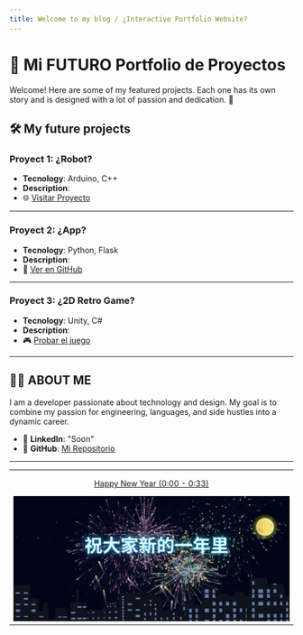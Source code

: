 ```yaml
---
title: Welcome to my blog / ¿Interactive Portfolio Website?
---
```


# 🌟 Mi FUTURO Portfolio de Proyectos

Welcome! Here are some of my featured projects. Each one has its own story and is designed with a lot of passion and dedication. 🚀


<table align="center"> 
    <!--- 第一行 -->
    <tr>
    <td valign="top">
        <a target="_blank" href="https://alexxlj.github.io/2025new_year/"> 
            <p align="center">Happy New Year (0:00 - 0:33) </p>
            <img src="https://github.com/AlexxLJ/2025new_year/blob/main/%E7%A5%9D%E5%A4%A7%E5%AE%B6%E6%96%B0%E7%9A%84%E4%B8%80%E5%B9%B4%E9%87%8C.jpg"/> 
        </a>
    </td> 
    </tr> 

## 🛠️ My future projects

### Proyect 1: **¿Robot?**             
- **Tecnology**: Arduino, C++          
- **Description**:                    
- 🌐 [Visitar Proyecto](https://)      

---

### Proyect 2: **¿App?**
- **Tecnology**: Python, Flask 
- **Description**: 
- 🐙 [Ver en GitHub](https://)

---

### Proyect 3: **¿2D Retro Game?**
- **Tecnology**: Unity, C#  
- **Description**: 
- 🎮 [Probar el juego](https://)

---

## 👨‍💻 ABOUT ME

I am a developer passionate about technology and design. My goal is to combine my passion for engineering, languages, and side hustles into a dynamic career. 

<!--- ✉️ **Contacto**: [miemail@ejemplo.com](mailto:miemail@ejemplo.com)-->
- 💼 **LinkedIn**: "Soon"<!---[Mi Perfil](https://linkedin.com/in/tuusuario)-->
- 🐙 **GitHub**: [Mi Repositorio](https://github.com/AlexxLJ)

---

